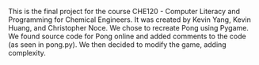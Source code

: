 This is the final project for the course CHE120 - Computer Literacy and Programming for Chemical Engineers. It was created by Kevin Yang, Kevin Huang, and Christopher Noce. We chose to recreate Pong using Pygame. We found source code for Pong online and added comments to the code (as seen in pong.py). We then decided to modify the game, adding complexity.
